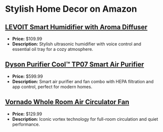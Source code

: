 # Stylish Home Decor on Amazon

## [LEVOIT Smart Humidifier with Aroma Diffuser](https://www.amazon.com/dp/B08Q3LS1GQ?tag=mychanneld-20)
- **Price:** $109.99
- **Description:** Stylish ultrasonic humidifier with voice control and essential oil tray for a cozy atmosphere.

## [Dyson Purifier Cool™ TP07 Smart Air Purifier](https://www.amazon.com/dp/B0949GV3TJ?tag=mychanneld-20)
- **Price:** $599.99
- **Description:** Smart air purifier and fan combo with HEPA filtration and app control, perfect for modern homes.

## [Vornado Whole Room Air Circulator Fan](https://www.amazon.com/dp/B000E5WAUO?tag=mychanneld-20)
- **Price:** $129.99
- **Description:** Iconic vortex technology for full-room circulation and quiet performance.

